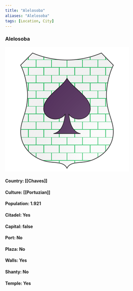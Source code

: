 ```yaml
---
title: "Alelosoba"
aliases: "Alelosoba"
tags: [Location, City]
---
```

### Alelosoba
![](attachment/ca5e70536c5ace27c959fa47a46a3b75.svg)

#### Country: [[Chaves]]

#### Culture: [[Portuzian]]

#### Population: 1.921

#### Citadel: Yes

#### Capital: false

#### Port: No

#### Plaza: No

#### Walls: Yes

#### Shanty: No

#### Temple: Yes

